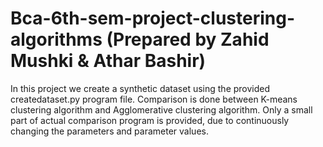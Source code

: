 # Bca-6th-sem-project-clustering-algorithms (Prepared by Zahid Mushki & Athar Bashir)
In this project we create a synthetic dataset using the provided createdataset.py program file.
Comparison is done between K-means clustering algorithm and Agglomerative clustering algorithm.
Only a small part of actual comparison program is provided, due to continuously changing the parameters and parameter values.
